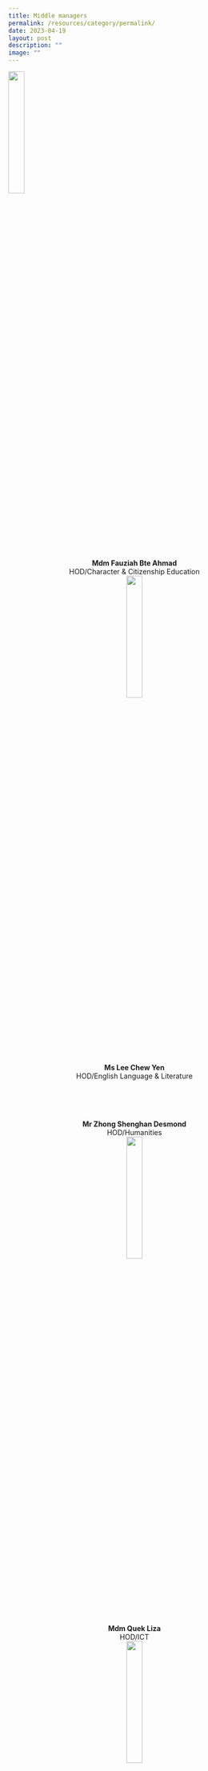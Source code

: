 ```yaml
---
title: Middle managers
permalink: /resources/category/permalink/
date: 2023-04-19
layout: post
description: ""
image: ""
---
```


<img src="/images/mdm%20fauziah%20bte%20ahmad.jpg" style="width:25%">
<center> <b>Mdm Fauziah Bte Ahmad<br></b>
HOD/Character &amp; Citizenship Education<center>
	
<img src="/images/miss%20lee%20chew%20yen.jpg" style="width:25%">
<center> <b>Ms Lee Chew Yen<br> </b>
HOD/English Language &amp; Literature<center>
<br>
	
<br><br>
	

<center> <b>Mr Zhong Shenghan Desmond<br> </b>
HOD/Humanities<center>
	
<img src="/images/mdm%20quek%20liza.jpg" style="width:25%">
<center> <b>Mdm Quek Liza<br> </b>
HOD/ICT<center>

<img src="/images/mr%20lau%20yongxing%20bob.jpeg" style="width:25%">
<center> <b>Mr Lau Yongxing Bob<br> </b>
HOD/Mathematics<center>

	
<img src="/images/mr li yundong.jpeg" style="width:25%">
<center> <b>Mr Li Yundong<br> </b>
HOD/Mother Tongue Languages<center>
	
<img src="/images/mdm%20goh%20sok%20fern.jpg" style="width:25%">
<center> <b>Mdm Goh Sok Fern<br> </b>
HOD/Science<center> <img src="/images/mdm%20nur%20rakeezah%20bte%20abdul%20rahim.jpg" style="width:25%">
<center> <b>Mdm Nur Rakeezah Bte Abdul Rahim<br> </b>
HOD/Student Management<center>

		
<img src="/images/mr%20heng%20yih%20foo%20hector.jpg" style="width:25%">
<center> <b>Mr Heng Yih Foo Hector<br> </b>
HOD/Technology &amp; Design<center>
	
<img src="/images/mdm nur hidayah binte moktar.jpg" style="width:25%">
<center> <b>Mdm Nur Hidayah Bte Moktar<br> </b>
School Staff Developer<center>
	

	
<img src="/images/ms%20maria%20marzuki.jpeg" style="width:25%">
<center> <b>Ms Maria Marzuki<br> </b>
Year Head/ Lower Sec<center>
	
<img src="/images/mdm%20soo%20woon%20siew.jpg" style="width:25%">
<center> <b>Mdm Soo Woon Siew<br> </b>
Year Head/ Upper Sec<center>
	
<img src="/images/ms%20nurul%20atika%20bte%20ramli.jpg" style="width:25%">
<center> <b>Ms Nurul Atika Bte Ramli<br> </b>
Assistant Year Head/ Lower Sec<center>
	
<img src="/images/mr%20huang%20kai%20sen%20clement.jpg" style="width:25%">
<center> <b>Mr Huang Kai Sen Clement<br> </b>
Assistant Year Head/Upper Sec<center>

	
<img src="/images/miss see ai xin alliot.jpg" style="width:25%">
<center> <b>Ms See Ai Xin Alliot<br> </b>
Assistant Year Head (Acting)<center>
	
	
<img src="/images/ms nadia binte eddy razali.jpg" style="width:25%">
<center> <b>Mdm Nadia Binte Eddy Razali<br> </b>
SH/Character &amp; Citizenship Education<center>
	
<img src="/images/miss%20teo%20shi%20yun%20madeline.jpg" style="width:25%">
<center> <b>Miss Teo Shi Yun Madeline<br> </b>
SH/Food &amp; Nutrition<center>
	
<img src="/images/miss loh may-kay maria.jpg" style="width:25%">
<center> <b>Ms Loh May-Kay Maria<br> </b>
SH/History (Acting)<center>
	
<img src="/images/mr%20chan%20chi%20thio.jpeg" style="width:25%">
<center> <b>Mr Chan Chi Thio<br> </b>
SH/ICT<center>
	
<img src="/images/mr%20lee%20chuen%20hing.jpeg" style="width:25%">
<center> <b>Mr Lee Chuen Hing<br> </b>
SH/Mathematics<center>
<br><br><br>
	

<center> <b>Mr Lee Teck Choon Robert<br> </b>
SH/Physical Education<center>

<img src="/images/miss melissa manuela rama shan.jpg" style="width:25%">
<center> <b>Ms Melissa Manuela  
Rama Shan<br> </b>
SH/Chemistry<center>
	
<img src="/images/mr mohammad redzuan bin ja'afar.jpg" style="width:25%">
<center> <b>Mr Mohammad Redzuan  
Bin Jaafar<br> </b>
SH/Student Management<center></center></center></center></center></center></center></center></center></center></center></center></center></center></center></center></center></center></center></center></center></center></center></center></center></center></center></center></center></center></center></center></center></center></center></center></center></center></center></center></center></center></center></center></center></center></center>